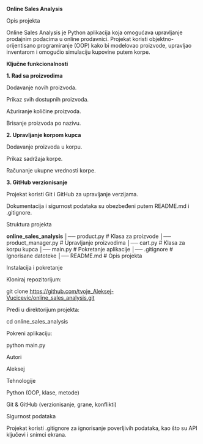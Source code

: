 **Online Sales Analysis**

Opis projekta

Online Sales Analysis je Python aplikacija koja omogućava upravljanje prodajnim podacima u online prodavnici. Projekat koristi objektno-orijentisano programiranje (OOP) kako bi modelovao proizvode, upravljao inventarom i omogućio simulaciju kupovine putem korpe.

**Ključne funkcionalnosti**

**1️. Rad sa proizvodima**

Dodavanje novih proizvoda.

Prikaz svih dostupnih proizvoda.

Ažuriranje količine proizvoda.

Brisanje proizvoda po nazivu.

**2️. Upravljanje korpom kupca**

Dodavanje proizvoda u korpu.

Prikaz sadržaja korpe.

Računanje ukupne vrednosti korpe.

**3️. GitHub verzionisanje**

Projekat koristi Git i GitHub za upravljanje verzijama.

Dokumentacija i sigurnost podataka su obezbeđeni putem README.md i .gitignore.

Struktura projekta

**online_sales_analysis**
│── product.py          # Klasa za proizvode
│── product_manager.py  # Upravljanje proizvodima
│── cart.py             # Klasa za korpu kupca
│── main.py             # Pokretanje aplikacije
│── .gitignore          # Ignorisane datoteke
│── README.md           # Opis projekta

Instalacija i pokretanje

Kloniraj repozitorijum:

git clone https://github.com/tvoje_Aleksej-Vucicevic/online_sales_analysis.git

Pređi u direktorijum projekta:

cd online_sales_analysis

Pokreni aplikaciju:

python main.py

Autori

Aleksej

Tehnologije

Python (OOP, klase, metode)

Git & GitHub (verzionisanje, grane, konflikti)

Sigurnost podataka

Projekat koristi .gitignore za ignorisanje poverljivih podataka, kao što su API ključevi i snimci ekrana.
